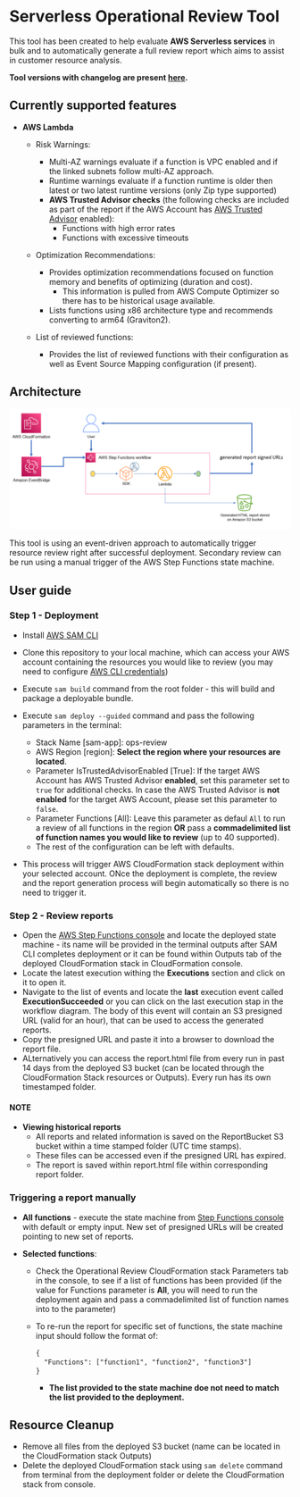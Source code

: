 # Serverless Operational Review Tool

This tool has been created to help evaluate **AWS Serverless services** in bulk and to automatically generate a full review report which aims to assist in customer resource analysis.

**Tool versions with changelog are present [here](VERSIONS.md).**

## Currently supported features

- **AWS Lambda**
  - Risk Warnings:
    - Multi-AZ warnings evaluate if a function is VPC enabled and if the linked subnets follow multi-AZ approach.
    - Runtime warnings evaluate if a function runtime is older then latest or two latest runtime versions (only Zip type supported)
    - **AWS Trusted Advisor checks** (the following checks are included as part of the report if the AWS Account has [AWS Trusted Advisor](https://docs.aws.amazon.com/awssupport/latest/user/trusted-advisor.html)  enabled):
      - Functions with high error rates
      - Functions with excessive timeouts
  
  - Optimization Recommendations:
    - Provides optimization recommendations focused on function memory and benefits of optimizing (duration and cost).
      - This information is pulled from AWS Compute Optimizer so there has to be historical usage available.
    - Lists functions using x86 architecture type and recommends converting to arm64 (Graviton2).

  - List of reviewed functions:
    - Provides the list of reviewed functions with their configuration as well as Event Source Mapping configuration (if present).

## Architecture

![Architecture](imgs/architecture.png)

This tool is using an event-driven approach to automatically trigger resource review right after successful deployment. Secondary review can be run using a manual trigger of the AWS Step Functions state machine.

## User guide

### Step 1 - Deployment

- Install [AWS SAM CLI](https://docs.aws.amazon.com/serverless-application-model/latest/developerguide/install-sam-cli.html)

- Clone this repository to your local machine, which can access your AWS account containing the resources you would like to review (you may need to configure [AWS CLI credentials](https://docs.aws.amazon.com/cli/latest/userguide/cli-chap-configure.html))

- Execute `sam build` command from the root folder - this will build and package a deployable bundle.

- Execute `sam deploy --guided` command and pass the following parameters in the terminal:

  - Stack Name [sam-app]: ops-review
  - AWS Region [region]: **Select the region where your resources are located**.
  - Parameter IsTrustedAdvisorEnabled [True]: If the target AWS Account has AWS Trusted Advisor **enabled**, set this parameter set to `true` for additional checks. In case the AWS Trusted Advisor is **not enabled** for the target AWS Account, please set this parameter to `false`.
  - Parameter Functions [All]: Leave this parameter as defaul `All` to run a review of all functions in the region **OR** pass a **commadelimited list of function names you would like to review** (up to 40 supported).
  - The rest of the configuration can be left with defaults.

- This process will trigger AWS CloudFormation stack deployment within your selected account. ONce the deployment is complete, the review and the report generation process will begin automatically so there is no need to trigger it.

### Step 2 - Review reports

- Open the [AWS Step Functions console](https://console.aws.amazon.com/states/home) and locate the deployed state machine - its name will be provided in the terminal outputs after SAM CLI completes deployment or it can be found within Outputs tab of the deployed CloudFormation stack in CloudFormation console.
- Locate the latest execution withing the **Executions** section and click on it to open it.
- Navigate to the list of events and locate the **last** execution event called **ExecutionSucceeded** or you can click on the last execution stap in the workflow diagram. The body of this event will contain an S3 presigned URL (valid for an hour), that can be used to access the generated reports.
- Copy the presigned URL and paste it into a browser to download the report file.
- ALternatively you can access the report.html file from every run in past 14 days from the deployed S3 bucket (can be located through the CloudFormation Stack resources or Outputs). Every run has its own timestamped folder.

#### NOTE

- **Viewing historical reports**
  - All reports and related information is saved on the ReportBucket S3 bucket within a time stamped folder (UTC time stamps).
  - These files can be accessed even if the presigned URL has expired.
  - The report is saved within report.html file within corresponding report folder.


### Triggering a report manually

- **All functions** - execute the state machine from [Step Functions console](https://console.aws.amazon.com/states/home) with default or empty input. New set of presigned URLs will be created pointing to new set of reports.
  
- **Selected functions**:
  - Check the Operational Review CloudFormation stack Parameters tab in the console, to see if a list of functions has been provided (if the value for Functions parameter is **All**, you will need to run the deployment again and pass a commadelimited list of function names into to the parameter)
  - To re-run the report for specific set of functions, the state machine input should follow the format of:

    ```
    {
      "Functions": ["function1", "function2", "function3"]
    }
    ```
    - **The list provided to the state machine doe not need to match the list provided to the deployment.**

## Resource Cleanup

- Remove all files from the deployed S3 bucket (name can be located in the CloudFormation stack Outputs)
- Delete the deployed CloudFormation stack using `sam delete` command from terminal from the deployment folder or delete the CloudFormation stack from console.